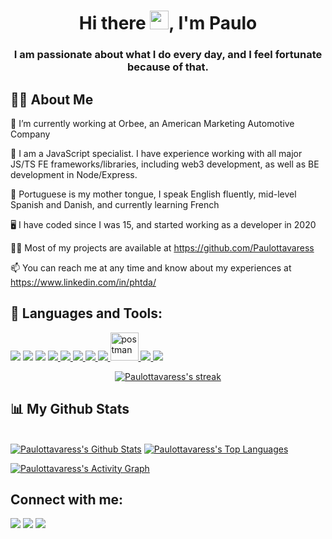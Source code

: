 <h1 align="center">Hi there <img src="https://raw.githubusercontent.com/MartinHeinz/MartinHeinz/master/wave.gif" width="30px">, I'm Paulo</h1>
<h3 align="center"> I am passionate about what I do every day, and I feel fortunate because of that. </h3>

## 🙋‍♂️ About Me

💼 I’m currently working at Orbee, an American Marketing Automotive Company

:beginner: I am a JavaScript specialist. I have experience working with all major JS/TS FE frameworks/libraries, including web3 development, as well as BE development in Node/Express.

:mega: Portuguese is my mother tongue, I speak English fluently, mid-level Spanish and Danish, and currently learning French

:desktop_computer: I have coded since I was 15, and started working as a developer in 2020

👨‍💻 Most of my projects are available at https://github.com/Paulottavaress

📫 You can reach me at any time and know about my experiences at https://www.linkedin.com/in/phtda/ 

## 🚀 Languages and Tools:

<p align="left"> 
    <a href="https://icons8.com/icon/rY6agKizO9eb/vue-js"><img src="https://img.icons8.com/color/48/000000/vue-js.png"/></a>
    <a href="https://icons8.com/icon/coFje4JDyijL/vuetify"><img src="https://img.icons8.com/windows/32/000000/vuetify.png"/></a>
    <a href="https://icons8.com/icon/uJM6fQYqDaZK/typescript"><img src="https://img.icons8.com/color/48/000000/typescript.png"/></a>
    <a href="https://reactjs.org/" target="_blank"> <img src="https://img.icons8.com/color/48/000000/react-native.png"/> </a>
    <a href="https://developer.mozilla.org/en-US/docs/Web/JavaScript" target="_blank"> <img src="https://img.icons8.com/color/48/000000/javascript.png"/> </a> 
    <a href="https://www.w3.org/html/" target="_blank"> <img src="https://img.icons8.com/color/48/000000/html-5.png"/> </a> 
    <a href="https://www.w3schools.com/css/" target="_blank"> <img src="https://img.icons8.com/color/48/000000/css3.png"/> </a> 
    <a href="https://getbootstrap.com" target="_blank"> <img src="https://img.icons8.com/color/48/000000/bootstrap.png"/> </a> 
    <a href="https://postman.com" target="_blank"> <img src="https://www.vectorlogo.zone/logos/getpostman/getpostman-icon.svg" alt="postman" width="45" height="45"/> </a>   
    <a href="https://git-scm.com/" target="_blank"> <img src="https://img.icons8.com/color/48/000000/git.png"/> </a> 
    <a href="https://redux.js.org" target="_blank"> <img src="https://img.icons8.com/color/48/000000/redux.png"/> </a>
</p>

<p align="center">
    <a href="https://github.com/SubhamRaoniar28/github-readme-streak-stats">
        <img title="🔥 Get streak stats for your profile at git.io/streak-stats" alt="Paulottavaress's streak" src="https://github-readme-streak-stats.herokuapp.com/?user=Paulottavaress&theme=black-ice&hide_border=true&stroke=0000&background=060A0CD0"/>
    </a>
</p>

## 📊 My Github Stats

  <br/>
    <a href="https://github.com/SubhamRaoniar28/github-readme-stats"><img alt="Paulottavaress's Github Stats" src="https://github-readme-stats.vercel.app/api?username=Paulottavaress&show_icons=true&count_private=true&theme=react&hide_border=true&bg_color=0D1117" /></a>
  <a href="https://github.com/SubhamRaoniar28/github-readme-stats"><img alt="Paulottavaress's Top Languages" src="https://github-readme-stats.vercel.app/api/top-langs/?username=Paulottavaress&langs_count=8&count_private=true&layout=compact&theme=react&hide_border=true&bg_color=0D1117" /></a>
  <br/>

<a href="https://github.com/SubhamRaoniar28/github-readme-activity-graph"><img alt="Paulottavaress's Activity Graph" src="https://activity-graph.herokuapp.com/graph?username=Paulottavaress&bg_color=0D1117&color=5BCDEC&line=5BCDEC&point=FFFFFF&hide_border=true" /></a>

## Connect with me:
<p align="left">

<a href = "https://www.linkedin.com/in/phtda/"><img src="https://img.icons8.com/fluent/48/000000/linkedin.png"/></a>
<a href = "https://www.instagram.com/paulottavaress/"><img src="https://img.icons8.com/fluent/48/000000/instagram-new.png"/></a>
<a href = "https://www.facebook.com/paulo.tavares.0909/"><img src="https://img.icons8.com/color/48/000000/facebook-new.png"/></a>

</p>
